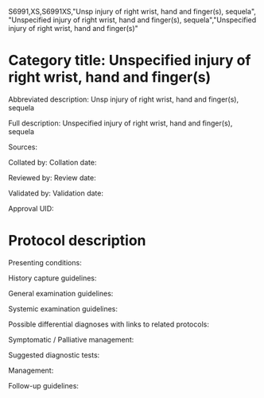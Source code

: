 S6991,XS,S6991XS,"Unsp injury of right wrist, hand and finger(s), sequela", "Unspecified injury of right wrist, hand and finger(s), sequela","Unspecified injury of right wrist, hand and finger(s)"
# Category title: Unspecified injury of right wrist, hand and finger(s)

Abbreviated description: Unsp injury of right wrist, hand and finger(s), sequela

Full description: Unspecified injury of right wrist, hand and finger(s), sequela

Sources:

Collated by:
Collation date:

Reviewed by:
Review date:

Validated by:
Validation date:

Approval UID:

# Protocol description

Presenting conditions:

History capture guidelines:

General examination guidelines:

Systemic examination guidelines:

Possible differential diagnoses with links to related protocols:

Symptomatic / Palliative management:

Suggested diagnostic tests:

Management:

Follow-up guidelines:
